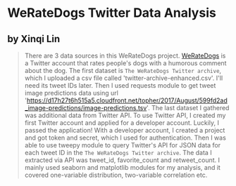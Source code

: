# WeRateDogs Twitter Data Analysis
## by Xinqi Lin


> There are 3 data sources in this WeRateDogs project. [WeRateDogs](http://twitter.com/dog_rates) is a Twitter account that rates 
people's dogs with a humorous comment about the dog.
The first dataset is `The WeRateDogs Twitter archive`, which I uploaded a csv file called 'twitter-archive-enhanced.csv'. I'll need its tweet IDs later.
Then I used requests module to get tweet image predictions data using url 
'https://d17h27t6h515a5.cloudfront.net/topher/2017/August/599fd2ad_image-predictions/image-predictions.tsv'.
The last dataset I gathered was additional data from Twitter API. To use Twitter API, I created my first Twitter account and applied for a developer account. 
Luckily, I passed the application! With a developer account, I created a project and got token and secret, which I used for authentication. 
Then I was able to use tweepy module to query Twitter's API for JSON data for each tweet ID in the `The WeRateDogs Twitter archive`. 
The data I extracted via API was tweet_id, favorite_count and retweet_count.
I mainly used seaborn and matplotlib modules for my analysis, and it covered one-variable distribution, two-variable correlation etc.


